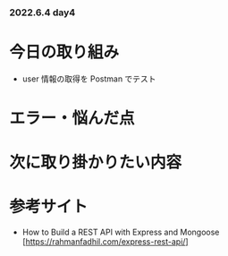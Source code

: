 ### 2022.6.4 day4

# 今日の取り組み

- user 情報の取得を Postman でテスト

# エラー・悩んだ点

# 次に取り掛かりたい内容

# 参考サイト

- How to Build a REST API with Express and Mongoose
  [https://rahmanfadhil.com/express-rest-api/]

